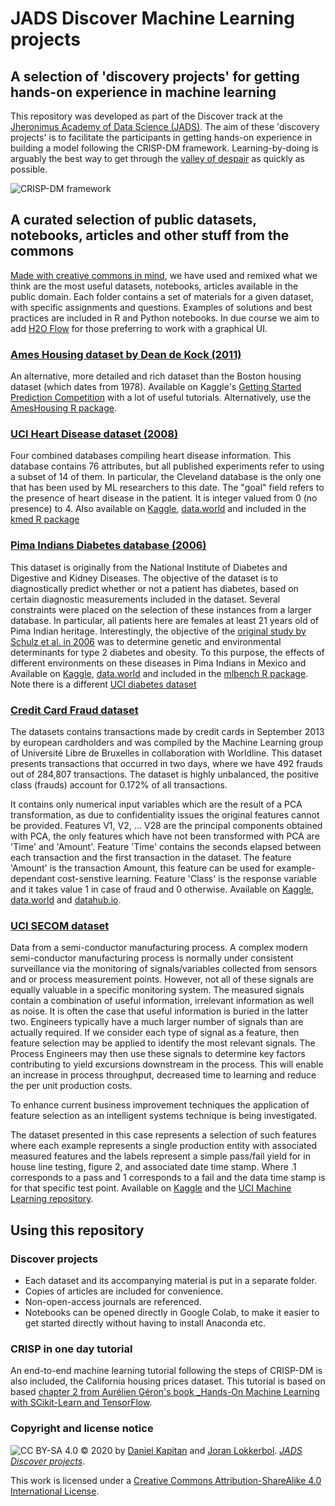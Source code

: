 # JADS Discover Machine Learning projects

## A selection of 'discovery projects' for getting hands-on experience in machine learning
This repository was developed as part of the Discover track at the [Jheronimus Academy of Data Science (JADS)](https://www.jads.nl/professionaleducation.html). The aim of these 'discovery projects' is to facilitate the participants in getting hands-on experience in building a model following the CRISP-DM framework. Learning-by-doing is arguably the best way to get through the [valley of despair](https://mensenengedrag.nl/2019/06/05/the-dunning-kruger-effect-in-innovation/) as quickly as possible.

![CRISP-DM framework](https://exde.files.wordpress.com/2009/03/crisp_visualguide.png?w=768)

## A curated selection of public datasets, notebooks, articles and other stuff from the commons
[Made with creative commons in mind](https://creativecommons.org/use-remix/made-with-cc/), we have used and remixed what we think are the most useful datasets, notebooks, articles available in the public domain. Each folder contains a set of materials for a given dataset, with specific assignments and questions. Examples of solutions and best practices are included in R and Python notebooks. In due course we aim to add [H2O Flow](https://docs.h2o.ai/h2o/latest-stable/h2o-docs/flow.html) for those preferring to work with a graphical UI.

### [Ames Housing dataset by Dean de Kock (2011)](http://jse.amstat.org/v19n3/decock.pdf)
An alternative, more detailed and rich dataset than the Boston housing dataset (which dates from 1978). Available on Kaggle's [Getting Started Prediction Competition](https://www.kaggle.com/c/house-prices-advanced-regression-techniques/overview) with a lot of useful tutorials. Alternatively, use the [AmesHousing R package](https://cran.r-project.org/web/packages/AmesHousing/AmesHousing.pdf).

### [UCI Heart Disease dataset (2008)](https://archive.ics.uci.edu/ml/datasets/heart+disease)
Four combined databases compiling heart disease information. This database contains 76 attributes, but all published experiments refer to using a subset of 14 of them. In particular, the Cleveland database is the only one that has been used by ML researchers to this date. The "goal" field refers to the presence of heart disease in the patient. It is integer valued from 0 (no presence) to 4. Also available on [Kaggle](https://www.kaggle.com/ronitf/heart-disease-uci), [data.world](https://data.world/uci/heart-disease) and included in the [kmed R package](https://cran.r-project.org/web/packages/kmed/index.html)


### [Pima Indians Diabetes database (2006)]()
This dataset is originally from the National Institute of Diabetes and Digestive and Kidney Diseases. The objective of the dataset is to diagnostically predict whether or not a patient has diabetes, based on certain diagnostic measurements included in the dataset. Several constraints were placed on the selection of these instances from a larger database. In particular, all patients here are females at least 21 years old of Pima Indian heritage. Interestingly, the objective of the [original study by Schulz et al. in 2006](https://github.com/dkapitan/jads-discover-projects/blob/main/pima-indians-diabetes/schulz2006effects.pdf) was to determine genetic and environmental determinants for type 2 diabetes and obesity. To this purpose, the effects of different environments on these diseases in Pima Indians in Mexico and Available on [Kaggle](https://www.kaggle.com/uciml/pima-indians-diabetes-database), [data.world](https://data.world/data-society/pima-indians-diabetes-database) and included in the [mlbench R package](https://cran.r-project.org/web/packages/mlbench/index.html). Note there is a different [UCI diabetes dataset](https://archive.ics.uci.edu/ml/datasets/diabetes)

### [Credit Card Fraud dataset](https://mlg.ulb.ac.be/wordpress/portfolio_page/defeatfraud-assessment-and-validation-of-deep-feature-engineering-and-learning-solutions-for-fraud-detection/)
The datasets contains transactions made by credit cards in September 2013 by european cardholders and was compiled by the Machine Learning group of Université Libre de Bruxelles in collaboration with Worldline. This dataset presents transactions that occurred in two days, where we have 492 frauds out of 284,807 transactions. The dataset is highly unbalanced, the positive class (frauds) account for 0.172% of all transactions.

It contains only numerical input variables which are the result of a PCA transformation, as due to confidentiality issues the original features cannot be provided. Features V1, V2, … V28 are the principal components obtained with PCA, the only features which have not been transformed with PCA are 'Time' and 'Amount'. Feature 'Time' contains the seconds elapsed between each transaction and the first transaction in the dataset. The feature 'Amount' is the transaction Amount, this feature can be used for example-dependant cost-senstive learning. Feature 'Class' is the response variable and it takes value 1 in case of fraud and 0 otherwise. Available on [Kaggle](https://www.kaggle.com/mlg-ulb/creditcardfraud), [data.world](https://data.world/vlad/credit-card-fraud-detection) and [datahub.io](https://datahub.io/machine-learning/creditcard).

### [UCI SECOM dataset](https://www.kaggle.com/paresh2047/uci-semcom)
Data from a semi-conductor manufacturing process. A complex modern semi-conductor manufacturing process is normally under consistent surveillance via the monitoring of signals/variables collected from sensors and or process measurement points. However, not all of these signals are equally valuable
in a specific monitoring system. The measured signals contain a combination of useful information, irrelevant information as well as noise. It is often the case
that useful information is buried in the latter two. Engineers typically have a much larger number of signals than are actually required. If we consider each type of signal as a feature, then feature selection may be applied to identify the most relevant signals. The Process Engineers may then use these signals to determine key factors contributing to yield excursions downstream in the process. This will enable an increase in process throughput, decreased time to learning and reduce the per unit production costs.

To enhance current business improvement techniques the application of feature selection as an intelligent systems technique is being investigated.

The dataset presented in this case represents a selection of such features where each example represents a single production entity with associated measured features and the labels represent a simple pass/fail yield for in house line testing, figure 2, and associated date time stamp. Where .1 corresponds to a pass and 1 corresponds to a fail and the data time stamp is for that specific test point. Available on [Kaggle](https://www.kaggle.com/paresh2047/uci-semcom) and the [UCI Machine Learning repository](https://archive.ics.uci.edu/ml/datasets/SECOM).


  
## Using this repository

### Discover projects

  - Each dataset and its accompanying material is put in a separate folder.
  - Copies of articles are included for convenience.
  - Non-open-access journals are referenced.
  - Notebooks can be opened directly in Google Colab, to make it easier to get started directly without having to install Anaconda etc.

### CRISP in one day tutorial

An end-to-end machine learning tutorial following the steps of CRISP-DM is also included, the California housing prices dataset. This tutorial is based on based [chapter 2 from Aurélien Géron's book _Hands-On Machine Learning with SCikit-Learn and TensorFlow](https://github.com/ageron/handson-ml2/blob/master/02_end_to_end_machine_learning_project.ipynb).
  
### Copyright and license notice

![CC BY-SA 4.0](https://img.shields.io/badge/License-CC%20BY%204.0-lightgrey.svg) &copy; 2020 by [Daniel Kapitan](https://www.linkedin.com/in/dkapitan) and [Joran Lokkerbol](https://www.linkedin.com/in/joran-lokkerbol-7a68063/). _[JADS Discover projects](https://www.github.com/dkapitan/jads-discover-projects)_.

This work is licensed under a [Creative Commons Attribution-ShareAlike 4.0 International License](http://creativecommons.org/licenses/by-sa/4.0/).

